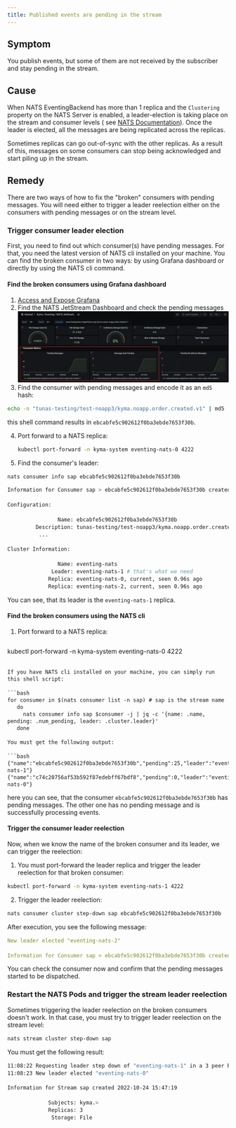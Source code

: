 ```yaml
---
title: Published events are pending in the stream
---
```


## Symptom

You publish events, but some of them are not received by the subscriber and stay pending in the stream.

## Cause

When NATS EventingBackend has more than 1 replica and the `Clustering` property on the NATS Server is enabled,
a leader-election is taking place on the stream and consumer levels (
see [NATS Documentation](https://docs.nats.io/running-a-nats-service/configuration/clustering/jetstream_clustering)).
Once the leader is elected, all the messages are being replicated across the replicas.

Sometimes replicas can go out-of-sync with the other replicas.
As a result of this, messages on some consumers can stop being acknowledged and start piling up in the stream.

## Remedy

There are two ways of how to fix the "broken" consumers with pending messages. You will need either to trigger a leader
reelection either on the consumers
with pending messages or on the stream level.

### Trigger consumer leader election

First, you need to find out which consumer(s) have pending messages. For that, you need the latest version of NATS cli
installed on your machine.
You can find the broken consumer in two ways: by using Grafana dashboard or directly by using the NATS cli command.

#### Find the broken consumers using Grafana dashboard

1. [Access and Expose Grafana](../../security/sec-06-access-expose-grafana.md)
2. Find the NATS JetStream Dashboard and check the pending messages
   ![Pending consumer](../../assets/grafana_pending_consumer.png)
3. Find the consumer with pending messages and encode it as an `md5` hash:

```bash
echo -n "tunas-testing/test-noapp3/kyma.noapp.order.created.v1" | md5
```

this shell command results in `ebcabfe5c902612f0ba3ebde7653f30b`.

4. Port forward to a NATS replica:

   ```bash
   kubectl port-forward -n kyma-system eventing-nats-0 4222  

5. Find the consumer's leader:

```bash
nats consumer info sap ebcabfe5c902612f0ba3ebde7653f30b
```

```bash
Information for Consumer sap > ebcabfe5c902612f0ba3ebde7653f30b created 2022-10-24T15:49:43+02:00

Configuration:

                Name: ebcabfe5c902612f0ba3ebde7653f30b
         Description: tunas-testing/test-noapp3/kyma.noapp.order.created.v1
          ...

Cluster Information:

                Name: eventing-nats
              Leader: eventing-nats-1 # that's what we need
             Replica: eventing-nats-0, current, seen 0.96s ago
             Replica: eventing-nats-2, current, seen 0.96s ago
```

You can see, that its leader is the `eventing-nats-1` replica.

#### Find the broken consumers using the NATS cli

1. Port forward to a NATS replica:

   ```bash
kubectl port-forward -n kyma-system eventing-nats-0 4222  
```

If you have NATS cli installed on your machine, you can simply run this shell script:

```bash
for consumer in $(nats consumer list -n sap) # sap is the stream name
   do
     nats consumer info sap $consumer -j | jq -c '{name: .name, pending: .num_pending, leader: .cluster.leader}'
   done

You must get the following output:

```bash
{"name":"ebcabfe5c902612f0ba3ebde7653f30b","pending":25,"leader":"eventing-nats-1"}
{"name":"c74c20756af53b592f87edebff67bdf8","pending":0,"leader":"eventing-nats-0"}
```

here you can see, that the consumer `ebcabfe5c902612f0ba3ebde7653f30b` has pending messages. The other one has no
pending message and
is successfully processing events.

#### Trigger the consumer leader reelection

Now, when we know the name of the broken consumer and its leader, we can trigger the reelection:

1. You must port-forward the leader replica and trigger the leader reelection for that broken consumer:

```bash
kubectl port-forward -n kyma-system eventing-nats-1 4222  
```

2. Trigger the leader reelection:

```bash
nats consumer cluster step-down sap ebcabfe5c902612f0ba3ebde7653f30b
```

After execution, you see the following message:

```yaml
New leader elected "eventing-nats-2"

Information for Consumer sap > ebcabfe5c902612f0ba3ebde7653f30b created 2022-10-24T15:49:43+02:00
```

You can check the consumer now and confirm that the pending messages started to be dispatched.

### Restart the NATS Pods and trigger the stream leader reelection

Sometimes triggering the leader reelection on the broken consumers doesn't work. In that case, you must try to trigger
leader reelection on the stream level:

```bash
nats stream cluster step-down sap
```

You must get the following result:

```bash
11:08:22 Requesting leader step down of "eventing-nats-1" in a 3 peer RAFT group
11:08:23 New leader elected "eventing-nats-0"

Information for Stream sap created 2022-10-24 15:47:19

             Subjects: kyma.>
             Replicas: 3
              Storage: File
```
